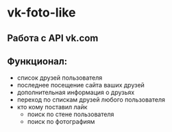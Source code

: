 # vk-foto-like
## Работа с API vk.com

<h2>Функционал:</h2>
<ul>
<li>список друзей пользователя</li>
<li>последнее посещение сайта ваших друзей</li>
<li>дополнительная информация о друзьях</li>
<li>переход по спискам друзей любого пользователя</li>
<li>кто кому поставил лайк<ul>
  <li>поиск по стене пользователя</li>
  <li>поиск по фотографиям</li>
</ul></li>


